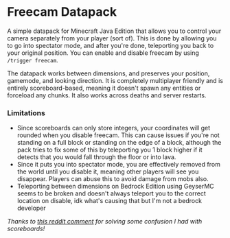 # Freecam Datapack

A simple datapack for Minecraft Java Edition that allows you to control your camera separately from your player (sort of). This is done by allowing you to go into spectator mode, and after you're done, teleporting you back to your original position. You can enable and disable freecam by using `/trigger freecam`.

The datapack works between dimensions, and preserves your position, gamemode, and looking direction. It is completely multiplayer friendly and is entirely scoreboard-based, meaning it doesn't spawn any entities or forceload any chunks. It also works across deaths and server restarts.

### Limitations

- Since scoreboards can only store integers, your coordinates will get rounded when you disable freecam. This can cause issues if you're not standing on a full block or standing on the edge of a block, although the pack tries to fix some of this by teleporting you 1 block higher if it detects that you would fall through the floor or into lava.
- Since it puts you into spectator mode, you are effectively removed from the world until you disable it, meaning other players will see you disappear. Players can abuse this to avoid damage from mobs also.
- Teleporting between dimensions on Bedrock Edition using GeyserMC seems to be broken and doesn't always teleport you to the correct location on disable, idk what's causing that but I'm not a bedrock developer

*Thanks to [this reddit comment](https://www.reddit.com/r/MinecraftCommands/comments/ubo6yj/comment/i7dnrbk/?context=3) for solving some confusion I had with scoreboards!*
